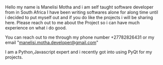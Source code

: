 Hello my name is Manelisi Motha and i am self taught software developer from in South Africa
I have been writing softwares alone for along time until i decided to put myself out and if you do like the projects i will be sharing here.
Please reach out to me about the Project so i can have much experience on what i do good.

You can reach out to me through my phone number +27782826431 or my email "manelisi.motha.developer@gmail.com"

I am a Python,Javascript expert and i recently got into using PyQt for my projects.

